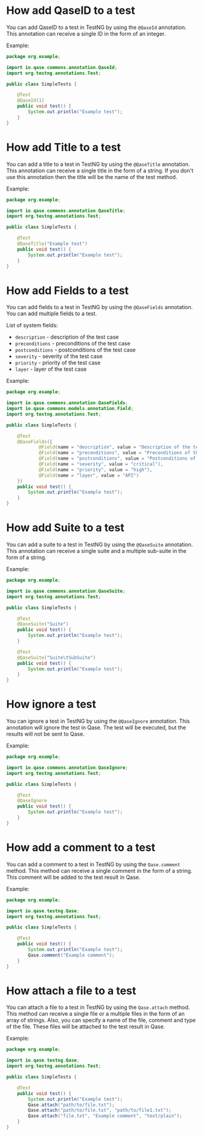# How add QaseID to a test

You can add QaseID to a test in TestNG by using the `@QaseId` annotation. This annotation can receive a single ID in the
form of an integer.

Example:

```java
package org.example;

import io.qase.commons.annotation.QaseId;
import org.testng.annotations.Test;

public class SimpleTests {

    @Test
    @QaseId(1)
    public void test() {
        System.out.println("Example test");
    }
}
```

# How add Title to a test

You can add a title to a test in TestNG by using the `@QaseTitle` annotation. This annotation can receive a single title
in the form of a string. If you don't use this annotation then the title will be the name of the test method.

Example:

```java
package org.example;

import io.qase.commons.annotation.QaseTitle;
import org.testng.annotations.Test;

public class SimpleTests {

    @Test
    @QaseTitle("Example test")
    public void test() {
        System.out.println("Example test");
    }
}
```

# How add Fields to a test

You can add fields to a test in TestNG by using the `@QaseFields` annotation. You can add multiple fields to a test.

List of system fields:

- `description` - description of the test case
- `preconditions` - preconditions of the test case
- `postconditions` - postconditions of the test case
- `severity` - severity of the test case
- `priority` - priority of the test case
- `layer` - layer of the test case

Example:

```java
package org.example;

import io.qase.commons.annotation.QaseFields;
import io.qase.commons.models.annotation.Field;
import org.testng.annotations.Test;

public class SimpleTests {

    @Test
    @QaseFields({
            @Field(name = "description", value = "Description of the test case"),
            @Field(name = "preconditions", value = "Preconditions of the test case"),
            @Field(name = "postconditions", value = "Postconditions of the test case"),
            @Field(name = "severity", value = "critical"),
            @Field(name = "priority", value = "high"),
            @Field(name = "layer", value = "API")
    })
    public void test() {
        System.out.println("Example test");
    }
}
```

# How add Suite to a test

You can add a suite to a test in TestNG by using the `@QaseSuite` annotation. This annotation can receive a single suite
and a multiple sub-suite in the form of a string.

Example:

```java
package org.example;

import io.qase.commons.annotation.QaseSuite;
import org.testng.annotations.Test;

public class SimpleTests {

    @Test
    @QaseSuite("Suite")
    public void test() {
        System.out.println("Example test");
    }

    @Test
    @QaseSuite("Suite\tSubSuite")
    public void test() {
        System.out.println("Example test");
    }
}
```

# How ignore a test

You can ignore a test in TestNG by using the `@QaseIgnore` annotation. This annotation will ignore the test in Qase. The
test will be executed, but the results will not be sent to Qase.

Example:

```java
package org.example;

import io.qase.commons.annotation.QaseIgnore;
import org.testng.annotations.Test;

public class SimpleTests {

    @Test
    @QaseIgnore
    public void test() {
        System.out.println("Example test");
    }
}
```

# How add a comment to a test

You can add a comment to a test in TestNG by using the `Qase.comment` method. This method can receive a single comment
in
the form of a string. This comment will be added to the test result in Qase.

Example:

```java
package org.example;

import io.qase.testng.Qase;
import org.testng.annotations.Test;

public class SimpleTests {

    @Test
    public void test() {
        System.out.println("Example test");
        Qase.comment("Example comment");
    }
}
```

# How attach a file to a test

You can attach a file to a test in TestNG by using the `Qase.attach` method. This method can receive a single file or a
multiple files in the form of an array of strings. Also, you can specify a name of the file, comment and type of the
file. These files will be attached to the test result in Qase.

Example:

```java
package org.example;

import io.qase.testng.Qase;
import org.testng.annotations.Test;

public class SimpleTests {

    @Test
    public void test() {
        System.out.println("Example test");
        Qase.attach("path/to/file.txt");
        Qase.attach("path/to/file.txt", "path/to/file1.txt");
        Qase.attach("file.txt", "Example comment", "text/plain");
    }
}
```
